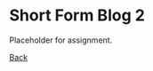 # Short Form Blog 2
Placeholder for assignment.

<a href="#" onclick="window.history.back()">Back</a>